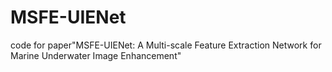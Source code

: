 # MSFE-UIENet
code for paper"MSFE-UIENet: A Multi-scale Feature Extraction Network for Marine Underwater Image Enhancement"
